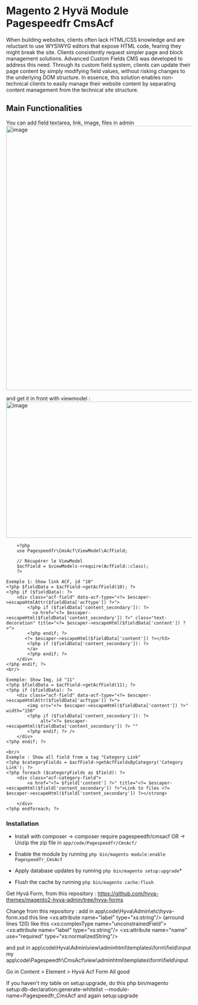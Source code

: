 # Magento 2 Hyvä Module Pagespeedfr CmsAcf
When building websites, clients often lack HTML/CSS knowledge and are reluctant to use WYSIWYG editors that expose HTML code, fearing they might break the site. Clients consistently request simpler page and block management solutions.
Advanced Custom Fields CMS was developed to address this need. Through its custom field system, clients can update their page content by simply modifying field values, without risking changes to the underlying DOM structure.
In essence, this solution enables non-technical clients to easily manage their website content by separating content management from the technical site structure.


## Main Functionalities
You can add field textarea, link, image, files in admin
 <img width="1761" height="717" alt="image" src="https://github.com/user-attachments/assets/0e550078-f65c-40ba-89ef-5432cab10dc3" />

and get it in front with viewmodel :
<img width="902" height="370" alt="image" src="https://github.com/user-attachments/assets/fdf71de5-b72e-45c7-807a-176fef810af6" />
```
	<?php
	use Pagespeedfr\CmsAcf\ViewModel\AcfField;
	
	// Récupérer le ViewModel
	$acfField = $viewModels->require(AcfField::class);
	?>
	
Exemple 1: Show link ACF, id "10"
<?php $fieldData = $acfField->getAcfField(10); ?>
<?php if ($fieldData): ?>
    <div class="acf-field" data-acf-type="<?= $escaper->escapeHtmlAttr($fieldData['acftype']) ?>">
        <?php if ($fieldData['content_secondary']): ?>
          <a href="<?= $escaper->escapeHtml($fieldData['content_secondary']) ?>" class="text-decoration" title="<?= $escaper->escapeHtml($fieldData['content']) ?>">
        <?php endif; ?>
       <?= $escaper->escapeHtml($fieldData['content']) ?></h3>
        <?php if ($fieldData['content_secondary']): ?>
        </a> 
        <?php endif; ?>
    </div>
<?php endif; ?>
<br/>

Exemple: Show Img, id "11"
<?php $fieldData = $acfField->getAcfField(11); ?>
<?php if ($fieldData): ?>
    <div class="acf-field" data-acf-type="<?= $escaper->escapeHtmlAttr($fieldData['acftype']) ?>">
        <img src="<?= $escaper->escapeHtml($fieldData['content']) ?>" width="150"
        <?php if ($fieldData['content_secondary']): ?>
             alt="<?= $escaper->escapeHtml($fieldData['content_secondary']) ?> ""
        <?php endif; ?> />
    </div>
<?php endif; ?>

<br/>
Exemple : Show all field from a tag "Category Link"
<?php $categoryFields = $acfField->getAcfFieldsByCategory('Category Link'); ?>
<?php foreach ($categoryFields as $field): ?>
    <div class="acf-category-field">
        <a href="<?= $field['content'] ?>" title="<?= $escaper->escapeHtml($field['content_secondary']) ?>">Link to files <?= $escaper->escapeHtml($field['content_secondary']) ?></strong>
        
    </div>
<?php endforeach; ?>
```

### Installation
 - Install with composer -> composer require pagespeedfr/cmsacf OR
 -> Unzip the zip file in `app/code/Pagespeedfr/CmsAcf/`
   
 - Enable the module by running `php bin/magento module:enable Pagespeedfr_CmsAcf`
 - Apply database updates by running `php bin/magento setup:upgrade`\*
 - Flush the cache by running `php bin/magento cache:flush`

Get Hyvä Form, from this repository : https://github.com/hyva-themes/magento2-hyva-admin/tree/hyva-forms

Change from this repository :
add in app\code\Hyva\Admin\etc\hyva-form.xsd this line <xs:attribute name="label" type="xs:string"/> (arround lines 120)
like this
<xs:complexType name="unconstrainedField">
        <xs:attribute name="label" type="xs:string"/>
        <xs:attribute name="name" use="required" type="xs:normalizedString"/>

and put in app\code\Hyva\Admin\view\adminhtml\templates\form\field\input my app\code\Pagespeedfr\CmsAcf\view\adminhtml\templates\form\field\input

Go in Content > Element > Hyvä Acf Form
 All good

 If you haven't my table on setup:upgrade, do this
php bin/magento setup:db-declaration:generate-whitelist --module-name=Pagespeedfr_CmsAcf
and again setup:upgrade
 



